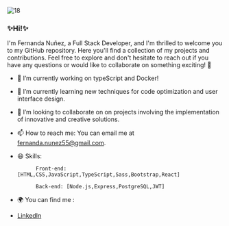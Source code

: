 ![18](https://github.com/Fernanda553/fernanda553/assets/121075297/bb0a30c0-5486-4243-86cc-b1f751511d44)
 ### ✨Hi!✨
 I'm Fernanda Nuñez, a Full Stack Developer, and I'm thrilled to welcome you to my GitHub repository. Here you'll find a collection of my projects and contributions. Feel free to explore and don't hesitate to reach out if you have any 
 questions or would like to collaborate on something exciting! 🚀

- 🔭 I’m currently working on typeScript and Docker!
  
- 🌱 I’m currently learning new techniques for code optimization and user interface design.
  
- 👯 I’m looking to collaborate on  on projects involving the implementation of innovative and creative solutions.
  
- 📫 How to reach me: You can email me at fernanda.nunez55@gmail.com.
  
- 😄 Skills:
  
            Front-end: [HTML,CSS,JavaScript,TypeScript,Sass,Bootstrap,React]
  
            Back-end: [Node.js,Express,PostgreSQL,JWT]
  
- 🌍 You can find me :
  
- [LinkedIn](https://www.linkedin.com/in/fernandanunezespinoza/)



